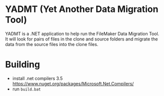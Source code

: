 # YADMT (Yet Another Data Migration Tool)

YADMT is a .NET application to help run the FileMaker Data Migration Tool.  It will look for pairs of files in the clone and source folders and migrate the data from the source files into the clone files.

# Building

* install .net compilers 3.5 https://www.nuget.org/packages/Microsoft.Net.Compilers/
* run `build.bat`